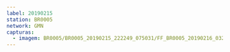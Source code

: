 ```yaml
---
label: 20190215
station: BR0005
network: GMN
capturas:
  - imagem: BR0005/BR0005_20190215_222249_075031/FF_BR0005_20190216_032522_643_0360448.fits_maxpixel.jpg
---
```

